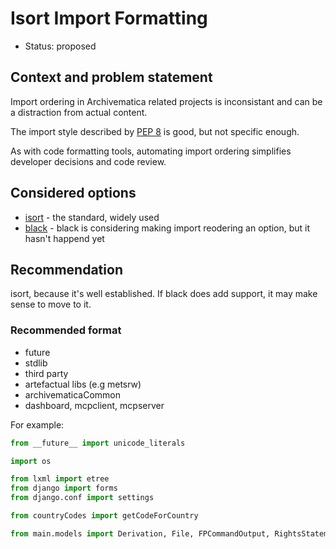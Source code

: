 # Isort Import Formatting

* Status: proposed

## Context and problem statement

Import ordering in Archivematica related projects is inconsistant and can be
a distraction from actual content.

The import style described by [PEP 8][0] is good, but not specific enough.

As with code formatting tools, automating import ordering simplifies developer
decisions and code review.

## Considered options

* [isort][1] - the standard, widely used
* [black][2] - black is considering making import reodering an option, but it
               hasn't happend yet

## Recommendation

isort, because it's well established. If black does add support, it may make
sense to move to it.

### Recommended format

* future
* stdlib
* third party
* artefactual libs (e.g metsrw)
* archivematicaCommon
* dashboard, mcpclient, mcpserver

For example:

```python
from __future__ import unicode_literals

import os

from lxml import etree
from django import forms
from django.conf import settings

from countryCodes import getCodeForCountry

from main.models import Derivation, File, FPCommandOutput, RightsStatement
```

[0]: https://www.python.org/dev/peps/pep-0008/#imports
[1]: https://github.com/timothycrosley/isort
[2]: https://github.com/ambv/black/issues/333
